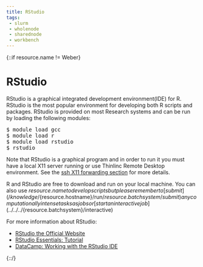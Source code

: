 ```yaml
---
title: RStudio
tags:
 - slurm
 - wholenode
 - sharednode
 - workbench
---
```

{::if resource.name != Weber}
# RStudio

RStudio is a graphical integrated development environment(IDE) for R. RStudio is the most popular environment for developing both R scripts and packages. RStudio is provided on most Research systems and can be run by loading the following modules:
<pre>
$ module load gcc
$ module load r
$ module load rstudio
$ rstudio
</pre> 


Note that RStudio is a graphical program and in order to run it you must have a local X11 server running or use Thinlinc Remote Desktop environment. See the [ssh X11 forwarding section](../../../../../accounts/login/x11) for more details.


R and RStudio are free to download and run on your local machine. You can also use ${resource.name} to develop scripts but please remember to [submit](/knowledge/${resource.hostname}/run/${resource.batchsystem}/submit) any computationally intense tasks as jobs or [start an interactive job](../../../${resource.batchsystem}/interactive)

For more information about RStudio:
<ul>
 <li><a href="https://www.rstudio.com/">RStudio the Official Website</a></li>
 <li><a href="https://www.rstudio.com/resources/webinars/#rstudioessentials">RStudio Essentials: Tutorial</a></li>
 <li><a href="https://www.datacamp.com/courses/working-with-the-rstudio-ide-part-1">DataCamp: Working with the RStudio IDE</a></li>
</ul>
{::/}